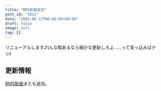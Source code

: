 ```yaml
---
title: "BMS新曲追加"
post_id: "3011"
date: "2001-06-17T00:00:00+09:00"
draft: false
image: null
tag: []
---
```



リニューアルします♪(んな暇あるなら細かな更新しろよ……って突っ込みはナシ)
## 更新情報
[BMS新曲](/tag/bms)またも追加。
